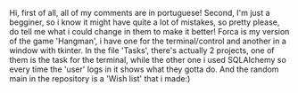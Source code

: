 Hi,
first of all, all of my comments are in portuguese!
Second, I'm just a begginer, so i know it might have quite a lot of mistakes, so pretty please, do tell me what i could change in them to make it better!
Forca is my version of the game 'Hangman', i have one for the terminal/control and another in a window with tkinter.
In the file 'Tasks', there's actually 2 projects, one of them is the task for the terminal, while the other one i used SQLAlchemy so every time the 'user' logs in it shows what they gotta do.
And the random main in the repository is a 'Wish list' that i made:)

